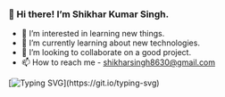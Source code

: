 ### 👋 Hi there! I’m Shikhar Kumar Singh. 
- 👀 I’m interested in learning new things.
- 🌱 I’m currently learning about new technologies.
- 💞️ I’m looking to collaborate on a good project.
- 📫 How to reach me - shikharsingh8630@gmail.com 

<!--
**shikharsingh147/shikharsingh147** is a ✨ _special_ ✨ repository because its `README.md` (this file) appears on your GitHub profile.

Here are some ideas to get you started:

- 👋 Hi, I’m Shikhar Kumar Singh.
- 👀 I’m interested in learning new things.
- 🌱 I’m currently learning about new technologies.
- 💞️ I’m looking to collaborate on a good project.
- 📫 How to reach me - shikharsingh8630@gmail.com

--->
[![Typing SVG](https://readme-typing-svg.demolab.com?font=Bookman+Old+Style&pause=1000&color=9B36F7&background=7FE2FF00&width=435&lines=Hey+all!+I+am+Shikhar+Kumar+Singh.;I'm+an+independent+learner.;I+always+try+to+find+new+ways+to+learn.)](https://git.io/typing-svg)
